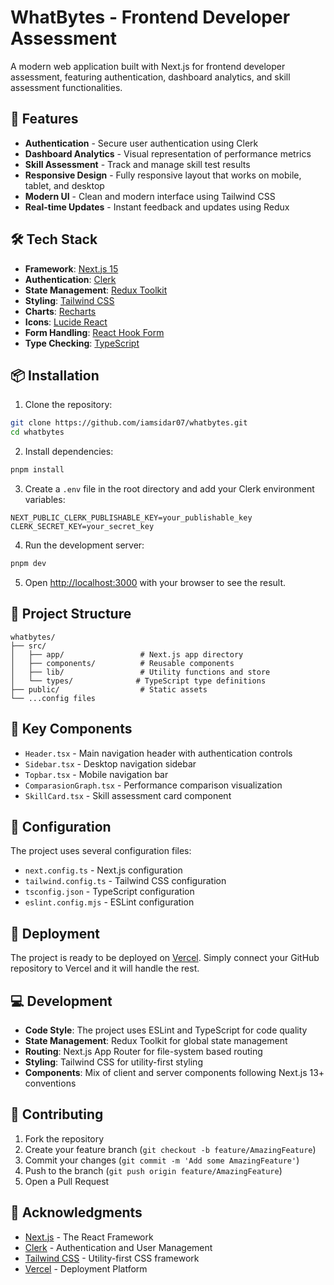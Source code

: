 # WhatBytes - Frontend Developer Assessment

A modern web application built with Next.js for frontend developer assessment, featuring authentication, dashboard analytics, and skill assessment functionalities.

## 🚀 Features

- **Authentication** - Secure user authentication using Clerk
- **Dashboard Analytics** - Visual representation of performance metrics
- **Skill Assessment** - Track and manage skill test results
- **Responsive Design** - Fully responsive layout that works on mobile, tablet, and desktop
- **Modern UI** - Clean and modern interface using Tailwind CSS
- **Real-time Updates** - Instant feedback and updates using Redux

## 🛠️ Tech Stack

- **Framework**: [Next.js 15](https://nextjs.org/)
- **Authentication**: [Clerk](https://clerk.com/)
- **State Management**: [Redux Toolkit](https://redux-toolkit.js.org/)
- **Styling**: [Tailwind CSS](https://tailwindcss.com/)
- **Charts**: [Recharts](https://recharts.org/)
- **Icons**: [Lucide React](https://lucide.dev/)
- **Form Handling**: [React Hook Form](https://react-hook-form.com/)
- **Type Checking**: [TypeScript](https://www.typescriptlang.org/)

## 📦 Installation

1. Clone the repository:
```bash
git clone https://github.com/iamsidar07/whatbytes.git
cd whatbytes
```

2. Install dependencies:
```bash
pnpm install
```

3. Create a `.env` file in the root directory and add your Clerk environment variables:
```env
NEXT_PUBLIC_CLERK_PUBLISHABLE_KEY=your_publishable_key
CLERK_SECRET_KEY=your_secret_key
```

4. Run the development server:
```bash
pnpm dev
```

5. Open [http://localhost:3000](http://localhost:3000) with your browser to see the result.

## 📁 Project Structure

```
whatbytes/
├── src/
│   ├── app/                 # Next.js app directory
│   ├── components/          # Reusable components
│   ├── lib/                 # Utility functions and store
│   └── types/              # TypeScript type definitions
├── public/                  # Static assets
└── ...config files
```

## 🔑 Key Components

- `Header.tsx` - Main navigation header with authentication controls
- `Sidebar.tsx` - Desktop navigation sidebar
- `Topbar.tsx` - Mobile navigation bar
- `ComparasionGraph.tsx` - Performance comparison visualization
- `SkillCard.tsx` - Skill assessment card component

## 🔧 Configuration

The project uses several configuration files:

- `next.config.ts` - Next.js configuration
- `tailwind.config.ts` - Tailwind CSS configuration
- `tsconfig.json` - TypeScript configuration
- `eslint.config.mjs` - ESLint configuration

## 🚀 Deployment

The project is ready to be deployed on [Vercel](https://vercel.com). Simply connect your GitHub repository to Vercel and it will handle the rest.

## 💻 Development

- **Code Style**: The project uses ESLint and TypeScript for code quality
- **State Management**: Redux Toolkit for global state management
- **Routing**: Next.js App Router for file-system based routing
- **Styling**: Tailwind CSS for utility-first styling
- **Components**: Mix of client and server components following Next.js 13+ conventions

## 🤝 Contributing

1. Fork the repository
2. Create your feature branch (`git checkout -b feature/AmazingFeature`)
3. Commit your changes (`git commit -m 'Add some AmazingFeature'`)
4. Push to the branch (`git push origin feature/AmazingFeature`)
5. Open a Pull Request

## 🙏 Acknowledgments

- [Next.js](https://nextjs.org/) - The React Framework
- [Clerk](https://clerk.com/) - Authentication and User Management
- [Tailwind CSS](https://tailwindcss.com/) - Utility-first CSS framework
- [Vercel](https://vercel.com) - Deployment Platform
